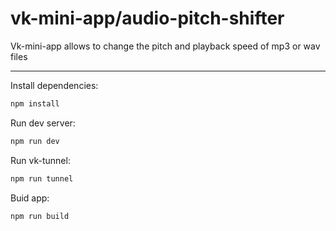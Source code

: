 # vk-mini-app/audio-pitch-shifter

Vk-mini-app allows to change the pitch and playback speed of mp3 or wav files
_____________________________________________________________________________

Install dependencies:
```sh
npm install
``` 

Run dev server: 
```sh
npm run dev
```

Run vk-tunnel:
```sh
npm run tunnel
```

Buid app:
```sh
npm run build
```